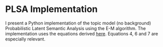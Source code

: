 # PLSA Implementation

I present a Python implementation of the topic model (no background) Probabilistic Latent Semantic Analysis using the E-M algorithm. The implementation uses the equations derived [here](http://times.cs.uiuc.edu/course/598f16/plsa-note.pdf). Equations 4, 6 and 7 are especially relevant. 
